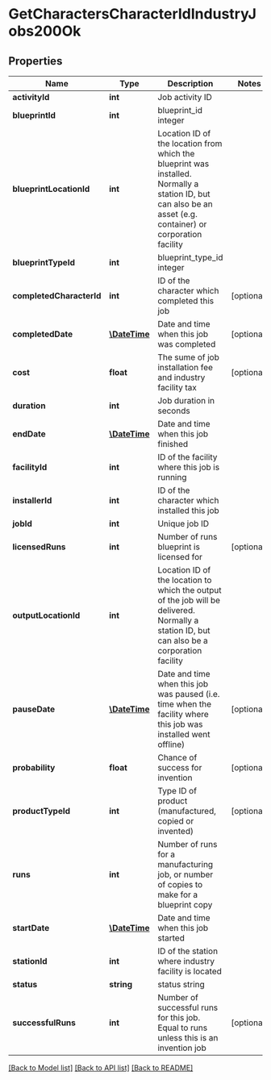 # GetCharactersCharacterIdIndustryJobs200Ok

## Properties
Name | Type | Description | Notes
------------ | ------------- | ------------- | -------------
**activityId** | **int** | Job activity ID | 
**blueprintId** | **int** | blueprint_id integer | 
**blueprintLocationId** | **int** | Location ID of the location from which the blueprint was installed. Normally a station ID, but can also be an asset (e.g. container) or corporation facility | 
**blueprintTypeId** | **int** | blueprint_type_id integer | 
**completedCharacterId** | **int** | ID of the character which completed this job | [optional] 
**completedDate** | [**\DateTime**](\DateTime.md) | Date and time when this job was completed | [optional] 
**cost** | **float** | The sume of job installation fee and industry facility tax | [optional] 
**duration** | **int** | Job duration in seconds | 
**endDate** | [**\DateTime**](\DateTime.md) | Date and time when this job finished | 
**facilityId** | **int** | ID of the facility where this job is running | 
**installerId** | **int** | ID of the character which installed this job | 
**jobId** | **int** | Unique job ID | 
**licensedRuns** | **int** | Number of runs blueprint is licensed for | [optional] 
**outputLocationId** | **int** | Location ID of the location to which the output of the job will be delivered. Normally a station ID, but can also be a corporation facility | 
**pauseDate** | [**\DateTime**](\DateTime.md) | Date and time when this job was paused (i.e. time when the facility where this job was installed went offline) | [optional] 
**probability** | **float** | Chance of success for invention | [optional] 
**productTypeId** | **int** | Type ID of product (manufactured, copied or invented) | [optional] 
**runs** | **int** | Number of runs for a manufacturing job, or number of copies to make for a blueprint copy | 
**startDate** | [**\DateTime**](\DateTime.md) | Date and time when this job started | 
**stationId** | **int** | ID of the station where industry facility is located | 
**status** | **string** | status string | 
**successfulRuns** | **int** | Number of successful runs for this job. Equal to runs unless this is an invention job | [optional] 

[[Back to Model list]](../README.md#documentation-for-models) [[Back to API list]](../README.md#documentation-for-api-endpoints) [[Back to README]](../README.md)


